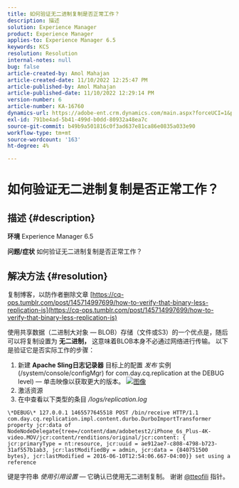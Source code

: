 ```yaml
---
title: 如何验证无二进制复制是否正常工作？
description: 描述
solution: Experience Manager
product: Experience Manager
applies-to: Experience Manager 6.5
keywords: KCS
resolution: Resolution
internal-notes: null
bug: false
article-created-by: Amol Mahajan
article-created-date: 11/10/2022 12:25:47 PM
article-published-by: Amol Mahajan
article-published-date: 11/10/2022 12:29:14 PM
version-number: 6
article-number: KA-16760
dynamics-url: https://adobe-ent.crm.dynamics.com/main.aspx?forceUCI=1&pagetype=entityrecord&etn=knowledgearticle&id=2ab840c8-f260-ed11-9561-6045bd006268
exl-id: 791be4ad-5b41-499d-b0dd-80932a48ea7c
source-git-commit: b49b9a501816c0f3ad637e81ca86e0835a033e90
workflow-type: tm+mt
source-wordcount: '163'
ht-degree: 4%

---
```


# 如何验证无二进制复制是否正常工作？

## 描述 {#description}

<b>环境</b>
Experience Manager 6.5


<b>问题/症状</b>
如何验证无二进制复制是否正常工作？


## 解决方法 {#resolution}


复制博客，以防作者删除文章 [https://cq-ops.tumblr.com/post/145714997699/how-to-verify-that-binary-less-replication-is](https://cq-ops.tumblr.com/post/145714997699/how-to-verify-that-binary-less-replication-is)

使用共享数据（二进制大对象 — BLOB）存储（文件或S3）的一个优点是，随后可以将复制设置为 <b>无二进制，</b> 这意味着BLOB本身不必通过网络进行传输。 以下是验证它是否实际工作的步骤：



1. 新建 <b>Apache Sling日志记录器</b> 目标上的配置 *发布* 实例(/system/console/configMgr) for com.day.cq.replication at the DEBUG level) — 单击映像以获取更大的版本。 [![图像](https://64.media.tumblr.com/7399cc8fc96a1bb17456e9aff2af2999/tumblr_inline_p9j3kgHl8K1r414c2_500.png)](https://href.li/?http://jayan.kandathil.ca/CQ-OPS/aem62/LoggingLogger-Replication.png)
2. 激活资源
3. 在中查看以下类型的条目 */logs/replication.log*

```
\*DEBUG\* 127.0.0.1 1465577645518 POST /bin/receive HTTP/1.1 com.day.cq.replication.impl.content.durbo.DurboImportTransformer property jcr:data of NodeNodeDelegate{tree=/content/dam/adobetest2/iPhone_6s_Plus-4K-video.MOV/jcr:content/renditions/original/jcr:content: { jcr:primaryType = nt:resource, jcr:uuid = ae912ae7-c808-4798-b723-31af557b1ab3, jcr:lastModifiedBy = admin, jcr:data = {840751500 bytes}, jcr:lastModified = 2016-06-10T12:54:06.667-04:00}} set using a reference
```

键是字符串 *使用引用设置*  — 它确认已使用无二进制复制。 谢谢 [@tteofili](https://twitter.com/tteofili) 指针。
